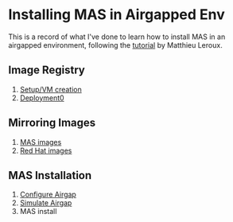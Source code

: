 # Installing MAS in Airgapped Env

This is a record of what I've done to learn how to install MAS in an airgapped environment, following the [tutorial](https://ibm-mas.github.io/support/airgap/00-airgapsteps/) by Matthieu Leroux.

## Image Registry

1. [Setup/VM creation](ImageRegistry/imageregistrysetup.md)
2. [Deployment0](ImageRegistry/deployingregistry.md)

## Mirroring Images

1. [MAS images](MirrorImages/masmirrorimages.md)
2. [Red Hat images](MirrorImages/masredhatimages.md)

## MAS Installation

1. [Configure Airgap](MASInstallation/configureairgap.md)
2. [Simulate Airgap](MASInstallation/simulateairgap.md)
3. MAS install
